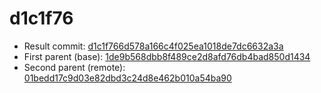 # d1c1f76
- Result commit: [d1c1f766d578a166c4f025ea1018de7dc6632a3a](https://github.com/MarlinFirmware/Marlin/commit/d1c1f766d578a166c4f025ea1018de7dc6632a3a)
- First parent (base): [1de9b568dbb8f489ce2d8afd76db4bad850d1434](https://github.com/MarlinFirmware/Marlin/commit/1de9b568dbb8f489ce2d8afd76db4bad850d1434)
- Second parent (remote): [01bedd17c9d03e82dbd3c24d8e462b010a54ba90](https://github.com/MarlinFirmware/Marlin/commit/01bedd17c9d03e82dbd3c24d8e462b010a54ba90)
